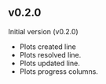 ## v0.2.0

Initial version (v0.2.0)

- Plots created line
- Plots resolved line.
- Plots updated line.
- Plots progress columns.